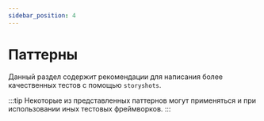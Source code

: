 ```yaml
---
sidebar_position: 4
---
```


# Паттерны

Данный раздел содержит рекомендации для написания более качественных тестов с помощью `storyshots`.

:::tip
Некоторые из представленных паттернов могут применяться и при использовании иных тестовых фреймворков.
:::
